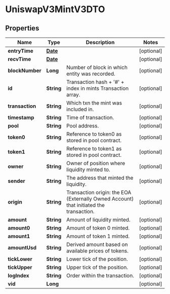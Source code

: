 

# UniswapV3MintV3DTO

## Properties

Name | Type | Description | Notes
------------ | ------------- | ------------- | -------------
**entryTime** | [**Date**](Date.md) |  |  [optional]
**recvTime** | [**Date**](Date.md) |  |  [optional]
**blockNumber** | **Long** | Number of block in which entity was recorded. |  [optional]
**id** | **String** | Transaction hash + &#39;#&#39; + index in mints Transaction array. |  [optional]
**transaction** | **String** | Which txn the mint was included in. |  [optional]
**timestamp** | **String** | Time of transaction. |  [optional]
**pool** | **String** | Pool address. |  [optional]
**token0** | **String** | Reference to token0 as stored in pool contract. |  [optional]
**token1** | **String** | Reference to token1 as stored in pool contract. |  [optional]
**owner** | **String** | Owner of position where liquidity minted to. |  [optional]
**sender** | **String** | The address that minted the liquidity. |  [optional]
**origin** | **String** | Transaction origin: the EOA (Externally Owned Account) that initiated the transaction. |  [optional]
**amount** | **String** | Amount of liquidity minted. |  [optional]
**amount0** | **String** | Amount of token 0 minted. |  [optional]
**amount1** | **String** | Amount of token 1 minted. |  [optional]
**amountUsd** | **String** | Derived amount based on available prices of tokens. |  [optional]
**tickLower** | **String** | Lower tick of the position. |  [optional]
**tickUpper** | **String** | Upper tick of the position. |  [optional]
**logIndex** | **String** | Order within the transaction. |  [optional]
**vid** | **Long** |  |  [optional]




